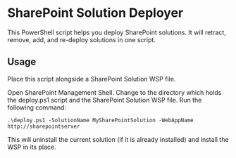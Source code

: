 # SharePoint Solution Deployer

This PowerShell script helps you deploy SharePoint solutions. It will retract, remove, add, and re-deploy solutions in one script.

## Usage

Place this script alongside a SharePoint Solution WSP file.

Open SharePoint Management Shell. Change to the directory which holds the deploy.ps1 script and the SharePoint Solution WSP file. Run the following command:

    .\deploy.ps1 -SolutionName MySharePointSolution -WebAppName http://sharepointserver

This will uninstall the current solution (if it is already installed) and install the WSP in its place.
